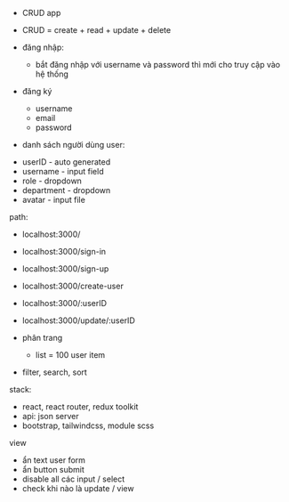 - CRUD app

* CRUD = create + read + update + delete

- đăng nhập:
  - bắt đăng nhập với username và password thì mới cho truy cập vào hệ thống
- đăng ký

  - username
  - email
  - password

- danh sách người dùng
  user:

* userID - auto generated
* username - input field
* role - dropdown
* department - dropdown
* avatar - input file

path:

- localhost:3000/
- localhost:3000/sign-in
- localhost:3000/sign-up
- localhost:3000/create-user
- localhost:3000/:userID
- localhost:3000/update/:userID

- phân trang

  - list = 100 user item

- filter, search, sort

stack:

- react, react router, redux toolkit
- api: json server
- bootstrap, tailwindcss, module scss


view
  - ẩn text user form
  - ẩn button submit
  - disable all các input / select
  - check khi nào là update / view
